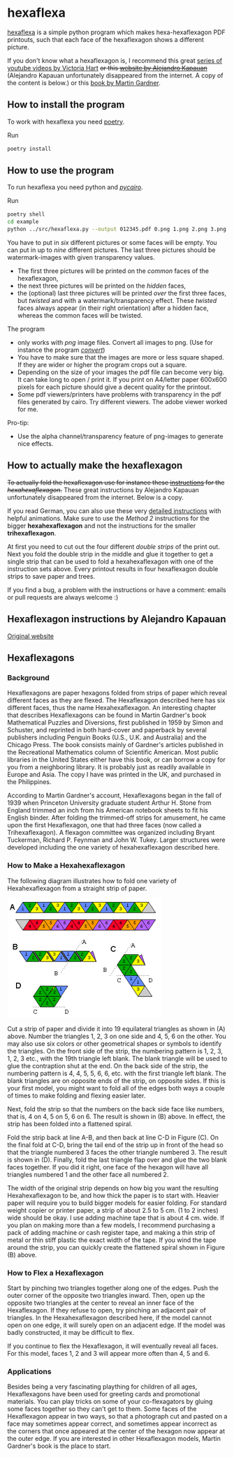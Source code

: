 # hexaflexa

[hexaflexa](//github.com/michibo/hexaflexa) is a simple python program which
makes hexa-hexaflexagon PDF printouts, such that each face of the hexaflexagon
shows a different picture.

If you don't know what a hexaflexagon is, I recommend this great [series of
youtube videos by Victoria Hart](//youtu.be/VIVIegSt81k) ~~or this [website by
Alejandro Kapauan](http://home.xnet.com/~aak/hexahexa.html)~~ (Alejandro Kapauan
unfortunately disappeared from the internet. A copy of the content is below.) or
this [book by Martin
Gardner](http://www.cambridge.org/nl/academic/subjects/mathematics/recreational-mathematics/hexaflexagons-probability-paradoxes-and-tower-hanoi-martin-gardners-first-book-mathematical-puzzles-and-games?format=PB&isbn=9780521735254).

## How to install the program

To work with hexaflexa you need [poetry](https://python-poetry.org/).

Run

```sh
poetry install
```

## How to use the program

To run hexaflexa you need python and
[*pycairo*](https://cairographics.org/pycairo/).

Run

```sh
poetry shell
cd example
python ../src/hexaflexa.py --output 012345.pdf 0.png 1.png 2.png 3.png 4.png 5.png
```

You have to put in *six* different pictures or some faces will be empty. You can
put in up to *nine* different pictures. The last three pictures should be
watermark-images with given transparency values.

- The first three pictures will be printed on the *common* faces of the
  hexaflexagon,
- the next three pictures will be printed on the *hidden* faces,
- the (optional) last three pictures will be printed *over* the first three
  faces, but *twisted* and with a watermark/transparency effect. These *twisted*
  faces always appear (in their right orientation) after a hidden face, whereas
  the common faces will be twisted.

The program

- only works with *png* image files. Convert all images to png. (Use for
  instance the program
  [*convert*](https://www.imagemagick.org/script/index.php))
- You have to make sure that the images are more or less square shaped. If they
  are wider or higher the program crops out a square.
- Depending on the size of your images the pdf file can become very big. It can
  take long to open / print it. If you print on A4/letter paper 600x600 pixels
  for each picture should give a decent quality for the printout.
- Some pdf viewers/printers have problems with transparency in the pdf files
  generated by cairo. Try different viewers. The adobe viewer worked for me.

Pro-tip:

- Use the alpha channel/transparency feature of png-images to generate nice
  effects.

## How to actually make the hexaflexagon

~~To actually fold the hexaflexagon use for instance these
[instructions](http://home.xnet.com/~aak/hexahexa.html) for the
*hexahexaflexagon*.~~ These great instructions by Alejandro Kapauan
unfortunately disappeared from the internet. Below is a copy.

If you read German, you can also use these very [detailed
instructions](http://de.wikihow.com/Ein-Hexaflexagon-falten) with helpful
animations. Make sure to use the *Method 2* instructions for the bigger
**hexahexaflexagon** and not the instructions for the smaller
**trihexaflexagon**.

At first you need to cut out the four different *double strips* of the print
out. Next you fold the double strip in the middle and glue it together to get a
single strip that can be used to fold a hexahexaflexagon with one of the
instruction sets above. Every printout results in four hexaflexagon double
strips to save paper and trees.

If you find a bug, a problem with the instructions or have a comment: emails or
pull requests are always welcome :)

## Hexaflexagon instructions by Alejandro Kapauan

[Original website](http://home.xnet.com/~aak/hexahexa.html)

## Hexaflexagons

### Background

Hexaflexagons are paper hexagons folded from strips of paper which reveal
different faces as they are flexed. The Hexaflexagon described here has six
different faces, thus the name Hexahexaflexagon. An interesting chapter that
describes Hexaflexagons can be found in Martin Gardner's book Mathematical
Puzzles and Diversions, first published in 1959 by Simon and Schuster, and
reprinted in both hard-cover and paperback by several publishers including
Penguin Books (U.S., U.K. and Australia) and the Chicago Press. The book
consists mainly of Gardner's articles published in the Recreational Mathematics
column of Scientific American. Most public libraries in the United States either
have this book, or can borrow a copy for you from a neighboring library. It is
probably just as readily available in Europe and Asia. The copy I have was
printed in the UK, and purchased in the Philippines.

According to Martin Gardner's account, Hexaflexagons began in the fall of 1939
when Princeton University graduate student Arthur H. Stone from England trimmed
an inch from his American notebook sheets to fit his English binder. After
folding the trimmed-off strips for amusement, he came upon the first
Hexaflexagon, one that had three faces (now called a Trihexaflexagon). A
flexagon committee was organized including Bryant Tuckerman, Richard P. Feynman
and John W. Tukey. Larger structures were developed including the one variety of
hexahexaflexagon described here.

### How to Make a Hexahexaflexagon

The following diagram illustrates how to fold one variety of Hexahexaflexagon
from a straight strip of paper.

![illustration](docs/images/illustration.gif)

Cut a strip of paper and divide it into 19 equilateral triangles as shown in (A)
above. Number the triangles 1, 2, 3 on one side and 4, 5, 6 on the other. You
may also use six colors or other geometrical shapes or symbols to identify the
triangles. On the front side of the strip, the numbering pattern is 1, 2, 3, 1,
2, 3 etc., with the 19th triangle left blank. The blank triangle will be used to
glue the contraption shut at the end. On the back side of the strip, the
numbering pattern is 4, 4, 5, 5, 6, 6, etc. with the first triangle left blank.
The blank triangles are on opposite ends of the strip, on opposite sides. If
this is your first model, you might want to fold all of the edges both ways a
couple of times to make folding and flexing easier later.

Next, fold the strip so that the numbers on the back side face like numbers,
that is, 4 on 4, 5 on 5, 6 on 6. The result is shown in (B) above. In effect,
the strip has been folded into a flattened spiral.

Fold the strip back at line A-B, and then back at line C-D in Figure (C). On the
final fold at C-D, bring the tail end of the strip up in front of the head so
that the triangle numbered 3 faces the other triangle numbered 3. The result is
shown in (D). Finally, fold the last triangle flap over and glue the two blank
faces together. If you did it right, one face of the hexagon will have all
triangles numbered 1 and the other face all numbered 2.

The width of the original strip depends on how big you want the resulting
Hexahexaflexagon to be, and how thick the paper is to start with. Heavier paper
will require you to build bigger models for easier folding. For standard weight
copier or printer paper, a strip of about 2.5 to 5 cm. (1 to 2 inches) wide
should be okay. I use adding machine tape that is about 4 cm. wide. If you plan
on making more than a few models, I recommend purchasing a pack of adding
machine or cash register tape, and making a thin strip of metal or thin stiff
plastic the exact width of the tape. If you wind the tape around the strip, you
can quickly create the flattened spiral shown in Figure (B) above.

### How to Flex a Hexaflexagon

Start by pinching two triangles together along one of the edges. Push the outer
corner of the opposite two triangles inward. Then, open up the opposite two
triangles at the center to reveal an inner face of the Hexaflexagon. If they
refuse to open, try pinching an adjacent pair of triangles. In the
Hexahexaflexagon described here, if the model cannot open on one edge, it will
surely open on an adjacent edge. If the model was badly constructed, it may be
difficult to flex.

If you continue to flex the Hexaflexagon, it will eventually reveal all faces.
For this model, faces 1, 2 and 3 will appear more often than 4, 5 and 6.

### Applications

Besides being a very fascinating plaything for children of all ages,
Hexaflexagons have been used for greeting cards and promotional materials. You
can play tricks on some of your co-flexagators by gluing some faces together so
they can't get to them. Some faces of the Hexaflexagon appear in two ways, so
that a photograph cut and pasted on a face may sometimes appear correct, and
sometimes appear incorrect as the corners that once appeared at the center of
the hexagon now appear at the outer edge. If you are interested in other
Hexaflexagon models, Martin Gardner's book is the place to start.
